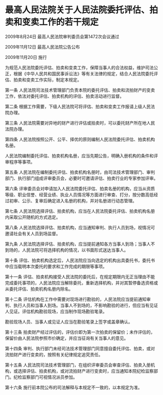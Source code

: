 # 最高人民法院关于人民法院委托评估、拍卖和变卖工作的若干规定

2009年8月24日 最高人民法院审判委员会第1472次会议通过

2009年11月12日 最高人民法院公告公布

2009年11月20日 施行



为规范人民法院委托评估、拍卖和变卖工作，保障当事人的合法权益，维护司法公正，根据《中华人民共和国民事诉讼法》等有关法律的规定，结合人民法院委托评估、拍卖和变卖工作实际，制定本规定。

第一条 人民法院司法技术管理部门负责本院的委托评估、拍卖和流拍财产的变卖工作，依法对委托评估、拍卖机构的评估、拍卖活动进行监督。

第二条 根据工作需要，下级人民法院可将评估、拍卖和变卖工作报请上级人民法院办理。

第三条 人民法院需要对异地的财产进行评估或拍卖时，可以委托财产所在地人民法院办理。

第四条 人民法院按照公开、公平、择优的原则编制人民法院委托评估、拍卖机构名册。

人民法院编制委托评估、拍卖机构名册，应当先期公告，明确入册机构的条件和评审程序等事项。

第五条 人民法院在编制委托评估、拍卖机构名册时，由司法技术管理部门、审判部门、执行部门组成评审委员会，必要时可邀请评估、拍卖行业的专家参加评审。

第六条 评审委员会对申请加入人民法院委托评估、拍卖名册的机构，应当从资质等级、职业信誉、经营业绩、执业人员情况等方面进行审查、打分，按分数高低经过初审、公示、复审后确定进入名册的机构，并对名册进行动态管理。

第七条 人民法院选择评估、拍卖机构，应当在人民法院委托评估、拍卖机构名册内采取公开随机的方式选定。

第八条 人民法院选择评估、拍卖机构，应当通知审判、执行人员到场，视情况可邀请社会有关人员到场监督。

第九条 人民法院选择评估、拍卖机构，应当提前通知各方当事人到场；当事人不到场的，人民法院可将选择机构的情况，以书面形式送达当事人。

第十条 评估、拍卖机构选定后，人民法院应当向选定的机构出具委托书，委托书中应当载明本次委托的要求和工作完成的期限等事项。

第十一条 评估、拍卖机构接受人民法院的委托后，在规定期限内无正当理由不能完成委托事项的，人民法院应当解除委托，重新选择机构，并对其暂停备选资格或从委托评估、拍卖机构名册内除名。

第十二条 评估机构在工作中需要对现场进行勘验的，人民法院应当提前通知审判、执行人员和当事人到场。当事人不到场的，不影响勘验的进行，但应当有见证人见证。评估机构勘验现场，应当制作现场勘验笔录。

勘验现场人员、当事人或见证人应当在勘验笔录上签字或盖章确认。

第十三条 拍卖财产经过评估的，评估价即为第一次拍卖的保留价；未作评估的，保留价由人民法院参照市价确定，并应当征询有关当事人的意见。

第十四条 审判、执行部门未经司法技术管理部门同意擅自委托评估、拍卖，或对流拍财产进行变卖的，按照有关纪律规定追究责任。

第十五条 人民法院司法技术管理部门，在组织评审委员会审查评估、拍卖入册机构，或选择评估、拍卖机构，或对流拍财产进行变卖时，应当通知本院纪检监察部门。纪检监察部门可视情况派员参加。

第十六条 施行前本院公布的司法解释与本规定不一致的，以本规定为准。